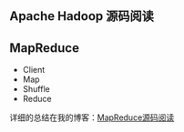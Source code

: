 ## Apache Hadoop 源码阅读

## MapReduce 

- Client
- Map
- Shuffle
- Reduce

详细的总结在我的博客：[MapReduce源码阅读](https://imcoder.site/article.do?method=detail&aid=157#full-screen "imcoder.site")
